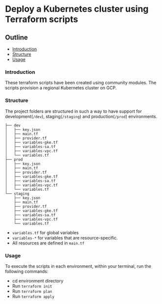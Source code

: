 # Deploy a Kubernetes cluster using Terraform scripts

## Outline
* [Introduction](#introduction)
* [Structure](#structure)
* [Usage]()

### Introduction
These terraform scripts have been created using community modules. The scripts provision a regional Kubernetes cluster on GCP.

### Structure
The project folders are structured in such a way to have support for development(`/dev`), staging(`/staging`) and production(`/prod`) environments.

```
├── dev
│   ├── key.json
│   ├── main.tf
│   ├── provider.tf
│   ├── variables-gke.tf
│   ├── variables-sa.tf
│   ├── variables-vpc.tf
│   └── variables.tf
├── prod
│   ├── key.json
│   ├── main.tf
│   ├── provider.tf
│   ├── variables-gke.tf
│   ├── variables-sa.tf
│   ├── variables-vpc.tf
│   └── variables.tf
└── staging
    ├── key.json
    ├── main.tf
    ├── provider.tf
    ├── variables-gke.tf
    ├── variables-sa.tf
    ├── variables-vpc.tf
    └── variables.tf
```
* `variables.tf` for global variables
* `variables-*` for variables that are resource-specific.
* All resources are defined in `main.tf`

### Usage
To execute the scripts in each environment, within your terminal, run the following commands:

* cd environment directory
* Run `terraform init`
* Run `terraform plan`
* Run `terraform apply`
